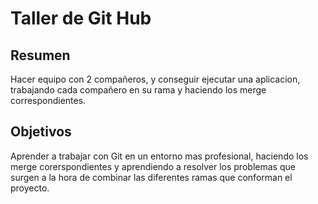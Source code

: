 # Taller de Git Hub

## Resumen

Hacer equipo con 2 compañeros, y conseguir ejecutar una aplicacion, trabajando cada compañero en su rama y haciendo los merge correspondientes.

## Objetivos

Aprender a trabajar con Git en un entorno mas profesional, haciendo los merge corerspondientes y aprendiendo a resolver los problemas que surgen a la hora de combinar las diferentes ramas que conforman el proyecto.

